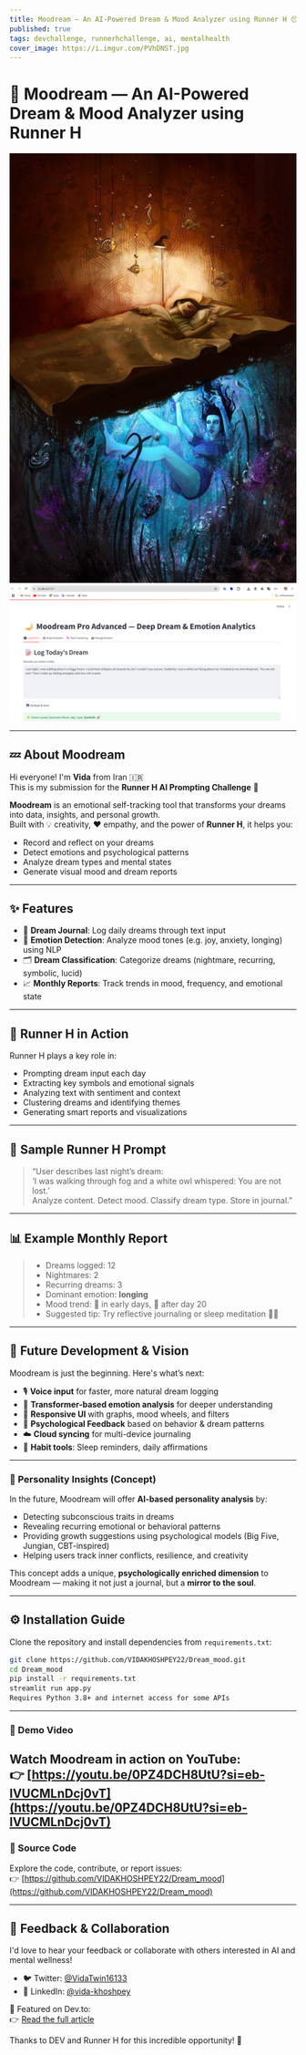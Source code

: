 ```yaml
---
title: Moodream — An AI-Powered Dream & Mood Analyzer using Runner H 😴🌙
published: true
tags: devchallenge, runnerhchallenge, ai, mentalhealth
cover_image: https://i.imgur.com/PVhDNST.jpg
---
```


# 🌙 Moodream — An AI-Powered Dream & Mood Analyzer using Runner H

![Dream Image](./dream.jpg)
![Mood Chart](./image.png)

---

## 💤 About Moodream

Hi everyone! I'm **Vida** from Iran 🇮🇷  
This is my submission for the **Runner H AI Prompting Challenge** 🧠

**Moodream** is an emotional self-tracking tool that transforms your dreams into data, insights, and personal growth.  
Built with 💡 creativity, ❤️ empathy, and the power of **Runner H**, it helps you:

- Record and reflect on your dreams  
- Detect emotions and psychological patterns  
- Analyze dream types and mental states  
- Generate visual mood and dream reports

---

## ✨ Features

- 🧠 **Dream Journal**: Log daily dreams through text input  
- 💖 **Emotion Detection**: Analyze mood tones (e.g. joy, anxiety, longing) using NLP  
- 🗂️ **Dream Classification**: Categorize dreams (nightmare, recurring, symbolic, lucid)  
- 📈 **Monthly Reports**: Track trends in mood, frequency, and emotional state  

---

## 🧠 Runner H in Action

Runner H plays a key role in:

- Prompting dream input each day  
- Extracting key symbols and emotional signals  
- Analyzing text with sentiment and context  
- Clustering dreams and identifying themes  
- Generating smart reports and visualizations  

---

## 🌈 Sample Runner H Prompt

> “User describes last night’s dream:  
> ‘I was walking through fog and a white owl whispered: You are not lost.’  
> Analyze content. Detect mood. Classify dream type. Store in journal.”

---

## 📊 Example Monthly Report

> - Dreams logged: 12  
> - Nightmares: 2  
> - Recurring dreams: 3  
> - Dominant emotion: **longing**  
> - Mood trend: 🔻 in early days, 🔼 after day 20  
> - Suggested tip: Try reflective journaling or sleep meditation 🧘‍♀️  

---

## 🔮 Future Development & Vision

Moodream is just the beginning. Here's what’s next:

- 🎙️ **Voice input** for faster, more natural dream logging  
- 🤖 **Transformer-based emotion analysis** for deeper understanding  
- 📱 **Responsive UI** with graphs, mood wheels, and filters  
- 🧾 **Psychological Feedback** based on behavior & dream patterns  
- ☁️ **Cloud syncing** for multi-device journaling  
- 🧘 **Habit tools**: Sleep reminders, daily affirmations  

---

### 🧩 Personality Insights (Concept)

In the future, Moodream will offer **AI-based personality analysis** by:

- Detecting subconscious traits in dreams  
- Revealing recurring emotional or behavioral patterns  
- Providing growth suggestions using psychological models (Big Five, Jungian, CBT-inspired)  
- Helping users track inner conflicts, resilience, and creativity  

This concept adds a unique, **psychologically enriched dimension** to Moodream — making it not just a journal, but a **mirror to the soul**.

---

## ⚙️ Installation Guide

Clone the repository and install dependencies from `requirements.txt`:

```bash
git clone https://github.com/VIDAKHOSHPEY22/Dream_mood.git
cd Dream_mood
pip install -r requirements.txt
streamlit run app.py
Requires Python 3.8+ and internet access for some APIs
```

---


### 🎥 Demo Video

Watch Moodream in action on YouTube:  
👉 [https://youtu.be/0PZ4DCH8UtU?si=eb-lVUCMLnDcj0vT](https://youtu.be/0PZ4DCH8UtU?si=eb-lVUCMLnDcj0vT)
---

### 📂 Source Code

Explore the code, contribute, or report issues:  
👉 [https://github.com/VIDAKHOSHPEY22/Dream_mood](https://github.com/VIDAKHOSHPEY22/Dream_mood)

---

## 💬 Feedback & Collaboration

I'd love to hear your feedback or collaborate with others interested in AI and mental wellness!

- 🐦 Twitter: [@VidaTwin16133](https://x.com/VidaTwin16133)  
- 💼 LinkedIn: [@vida-khoshpey](https://www.linkedin.com/in/vida-khoshpey-820124265)



🚀 Featured on Dev.to:  
👉 [Read the full article](https://dev.to/vidakhoshpey22/your-ai-powered-dream-mood-analyst-with-runner-h-3i29)

Thanks to DEV and Runner H for this incredible opportunity! 💙
